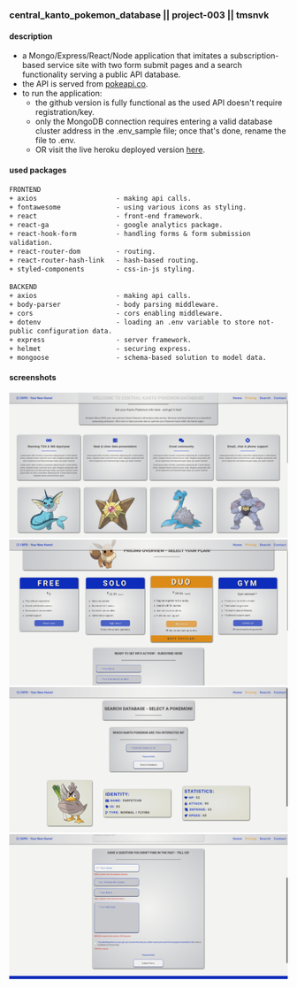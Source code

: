 ### central_kanto_pokemon_database || project-003 || tmsnvk
#### description
+ a Mongo/Express/React/Node application that imitates a subscription-based service site with two form submit pages and a search functionality serving a public API database.
+ the API is served from [pokeapi.co](https://pokeapi.co/).
+ to run the application:
  +  the github version is fully functional as the used API doesn't require registration/key.
  +  only the MongoDB connection requires entering a valid database cluster address in the .env_sample file; once that's done, rename the file to .env.
  +  OR visit the live heroku deployed version [here](https://ckpd.herokuapp.com/).

#### used packages
```
FRONTEND
+ axios                    - making api calls.
+ fontawesome              - using various icons as styling.
+ react                    - front-end framework.
+ react-ga                 - google analytics package.
+ react-hook-form          - handling forms & form submission validation.
+ react-router-dom         - routing.
+ react-router-hash-link   - hash-based routing.
+ styled-components        - css-in-js styling.

BACKEND
+ axios                    - making api calls.
+ body-parser              - body parsing middleware.
+ cors                     - cors enabling middleware.
+ dotenv                   - loading an .env variable to store not-public configuration data.
+ express                  - server framework.
+ helmet                   - securing express.
+ mongoose                 - schema-based solution to model data. 
```

#### screenshots
![Screenshot](screenshot_one.png)
![Screenshot](screenshot_two.png)
![Screenshot](screenshot_three.png)
![Screenshot](screenshot_four.png)